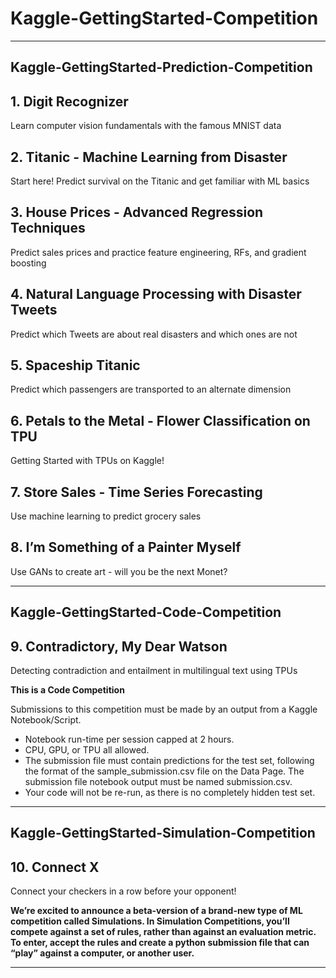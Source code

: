 # Kaggle-GettingStarted-Competition

-----

## Kaggle-GettingStarted-Prediction-Competition

## 1. Digit Recognizer
Learn computer vision fundamentals with the famous MNIST data


## 2. Titanic - Machine Learning from Disaster
Start here! Predict survival on the Titanic and get familiar with ML basics


## 3. House Prices - Advanced Regression Techniques
Predict sales prices and practice feature engineering, RFs, and gradient boosting

## 4. Natural Language Processing with Disaster Tweets
Predict which Tweets are about real disasters and which ones are not

## 5. Spaceship Titanic
Predict which passengers are transported to an alternate dimension

## 6. Petals to the Metal - Flower Classification on TPU
Getting Started with TPUs on Kaggle!

## 7. Store Sales - Time Series Forecasting
Use machine learning to predict grocery sales


## 8. I’m Something of a Painter Myself
Use GANs to create art - will you be the next Monet?


-----

## Kaggle-GettingStarted-Code-Competition



## 9. Contradictory, My Dear Watson
Detecting contradiction and entailment in multilingual text using TPUs

**This is a Code Competition**

Submissions to this competition must be made by an output from a Kaggle Notebook/Script.

- Notebook run-time per session capped at 2 hours.
- CPU, GPU, or TPU all allowed.
- The submission file must contain predictions for the test set, following the format of the sample_submission.csv file on the Data Page. The submission file notebook output must be named submission.csv.
- Your code will not be re-run, as there is no completely hidden test set.

-----

## Kaggle-GettingStarted-Simulation-Competition

## 10. Connect X
Connect your checkers in a row before your opponent!



**We’re excited to announce a beta-version of a brand-new type of ML competition called Simulations. In Simulation Competitions, you’ll compete against a set of rules, rather than against an evaluation metric. To enter, accept the rules and create a python submission file that can “play” against a computer, or another user.**


-----














